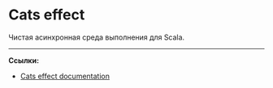 # Cats effect

Чистая асинхронная среда выполнения для Scala.

---

**Ссылки:**

- [Cats effect documentation](https://typelevel.org/cats-effect/docs/getting-started)
